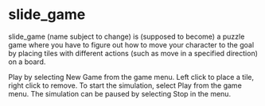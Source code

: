 # slide_game

slide_game (name subject to change) is (supposed to become) a puzzle game where you have to figure out how to move your character to the goal by placing tiles with different actions (such as move in a specified direction) on a board.

Play by selecting New Game from the game menu. Left click to place a tile, right click to remove. To start the simulation, select Play from the game menu. The simulation can be paused by selecting Stop in the menu.

